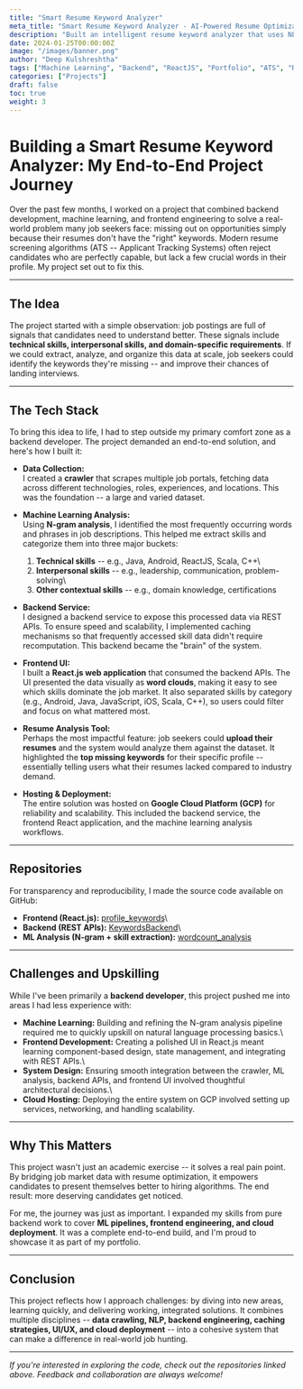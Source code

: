 ```yaml
---
title: "Smart Resume Keyword Analyzer"
meta_title: "Smart Resume Keyword Analyzer - AI-Powered Resume Optimization Tool"
description: "Built an intelligent resume keyword analyzer that uses NLP and machine learning to help job seekers optimize their resumes for ATS systems and improve job application success rates."
date: 2024-01-25T00:00:00Z
image: "/images/banner.png"
author: "Deep Kulshreshtha"
tags: ["Machine Learning", "Backend", "ReactJS", "Portfolio", "ATS", "Resume"]
categories: ["Projects"]
draft: false
toc: true
weight: 3
---
```


# Building a Smart Resume Keyword Analyzer: My End-to-End Project Journey

Over the past few months, I worked on a project that combined backend
development, machine learning, and frontend engineering to solve a
real-world problem many job seekers face: missing out on opportunities
simply because their resumes don't have the "right" keywords. Modern
resume screening algorithms (ATS -- Applicant Tracking Systems) often
reject candidates who are perfectly capable, but lack a few crucial
words in their profile. My project set out to fix this.

------------------------------------------------------------------------

## The Idea

The project started with a simple observation: job postings are full of
signals that candidates need to understand better. These signals include
**technical skills, interpersonal skills, and domain-specific
requirements**. If we could extract, analyze, and organize this data at
scale, job seekers could identify the keywords they're missing -- and
improve their chances of landing interviews.

------------------------------------------------------------------------

## The Tech Stack

To bring this idea to life, I had to step outside my primary comfort
zone as a backend developer. The project demanded an end-to-end
solution, and here's how I built it:

-   **Data Collection:**\
    I created a **crawler** that scrapes multiple job portals, fetching
    data across different technologies, roles, experiences, and
    locations. This was the foundation -- a large and varied dataset.

-   **Machine Learning Analysis:**\
    Using **N-gram analysis**, I identified the most frequently
    occurring words and phrases in job descriptions. This helped me
    extract skills and categorize them into three major buckets:

    1.  **Technical skills** -- e.g., Java, Android, ReactJS, Scala,
        C++\
    2.  **Interpersonal skills** -- e.g., leadership, communication,
        problem-solving\
    3.  **Other contextual skills** -- e.g., domain knowledge,
        certifications

-   **Backend Service:**\
    I designed a backend service to expose this processed data via REST
    APIs. To ensure speed and scalability, I implemented caching
    mechanisms so that frequently accessed skill data didn't require
    recomputation. This backend became the "brain" of the system.

-   **Frontend UI:**\
    I built a **React.js web application** that consumed the backend
    APIs. The UI presented the data visually as **word clouds**, making
    it easy to see which skills dominate the job market. It also
    separated skills by category (e.g., Android, Java, JavaScript, iOS,
    Scala, C++), so users could filter and focus on what mattered most.

-   **Resume Analysis Tool:**\
    Perhaps the most impactful feature: job seekers could **upload their
    resumes** and the system would analyze them against the dataset. It
    highlighted the **top missing keywords** for their specific profile
    -- essentially telling users what their resumes lacked compared to
    industry demand.

-   **Hosting & Deployment:**\
    The entire solution was hosted on **Google Cloud Platform (GCP)**
    for reliability and scalability. This included the backend service,
    the frontend React application, and the machine learning analysis
    workflows.

------------------------------------------------------------------------

## Repositories

For transparency and reproducibility, I made the source code available
on GitHub:

-   **Frontend (React.js):**
    [profile_keywords](https://github.com/dkulsh/profile_keywords)\
-   **Backend (REST APIs):**
    [KeywordsBackend](https://github.com/dkulsh/KeywordsBackend)\
-   **ML Analysis (N-gram + skill extraction):**
    [wordcount_analysis](https://github.com/dkulsh/wordcount_analysis)

------------------------------------------------------------------------

## Challenges and Upskilling

While I've been primarily a **backend developer**, this project pushed
me into areas I had less experience with:

-   **Machine Learning:** Building and refining the N-gram analysis
    pipeline required me to quickly upskill on natural language
    processing basics.\
-   **Frontend Development:** Creating a polished UI in React.js meant
    learning component-based design, state management, and integrating
    with REST APIs.\
-   **System Design:** Ensuring smooth integration between the crawler,
    ML analysis, backend APIs, and frontend UI involved thoughtful
    architectural decisions.\
-   **Cloud Hosting:** Deploying the entire system on GCP involved
    setting up services, networking, and handling scalability.

------------------------------------------------------------------------

## Why This Matters

This project wasn't just an academic exercise -- it solves a real pain
point. By bridging job market data with resume optimization, it empowers
candidates to present themselves better to hiring algorithms. The end
result: more deserving candidates get noticed.

For me, the journey was just as important. I expanded my skills from
pure backend work to cover **ML pipelines, frontend engineering, and
cloud deployment**. It was a complete end-to-end build, and I'm proud to
showcase it as part of my portfolio.

------------------------------------------------------------------------

## Conclusion

This project reflects how I approach challenges: by diving into new
areas, learning quickly, and delivering working, integrated solutions.
It combines multiple disciplines -- **data crawling, NLP, backend
engineering, caching strategies, UI/UX, and cloud deployment** -- into a
cohesive system that can make a difference in real-world job hunting.

------------------------------------------------------------------------

*If you're interested in exploring the code, check out the repositories
linked above. Feedback and collaboration are always welcome!*

